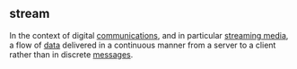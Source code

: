 ## stream

<p class="c8"><span>In the context of digital </span><span class="c2"><a class="c3" href="#h.w02a6srdng3j">communications</a></span><span>, and in particular </span><span class="c2"><a class="c3" href="#h.a9wzp42pgiac">streaming media</a></span><span>, a flow of </span><span class="c2"><a class="c3" href="#h.o783ayrrkc6g">data</a></span><span>&nbsp;delivered in a continuous manner from a server to a client rather than in discrete </span><span class="c2"><a class="c3" href="#h.bge7ubygwk2q">messages</a></span><span class="c0">.</span></p>

